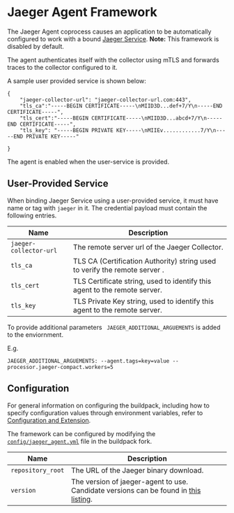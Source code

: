 # Jaeger Agent Framework
The Jaeger Agent coprocess causes an application to be automatically configured to work with a bound [Jaeger Service][].  **Note:** This framework is disabled by default.

The agent authenticates itself with the collector using mTLS and forwards traces to the collector configured to it.


A sample user provided service is shown below:

```
{
	"jaeger-collector-url": "jaeger-collector-url.com:443",
	"tls_ca":"-----BEGIN CERTIFICATE-----\nMIID3D...def+7/Y\n-----END CERTIFICATE-----",
	"tls_cert":"-----BEGIN CERTIFICATE-----\nMIID3D...abcd+7/Y\n-----END CERTIFICATE-----",
	"tls_key": "-----BEGIN PRIVATE KEY-----\nMIIEv............7/Y\n-----END PRIVATE KEY-----"

}

```
The agent is enabled when the user-service is provided.

## User-Provided Service
 When binding Jaeger Service using a user-provided service, it must have name or tag with `jaeger` in it. The credential payload must contain the following entries. 

| Name | Description
| ---- | -----------
| `jaeger-collector-url` | The remote server url of the Jaeger Collector.
| `tls_ca` | TLS CA (Certification Authority) string used to verify the remote server .
| `tls_cert` | TLS Certificate string, used to identify this agent to the remote server.
| `tls_key` | TLS Private Key string, used to identify this agent to the remote server.


To provide additional parameters ` JAEGER_ADDITIONAL_ARGUEMENTS` is added to the enviornment.

E.g. 
```
JAEGER_ADDITIONAL_ARGUEMENTS: --agent.tags=key=value --processor.jaeger-compact.workers=5
```

## Configuration
For general information on configuring the buildpack, including how to specify configuration values through environment variables, refer to [Configuration and Extension][].

The framework can be configured by modifying the [`config/jaeger_agent.yml`][] file in the buildpack fork.

| Name | Description
| ---- | -----------
| `repository_root` | The URL of the Jaeger binary download.
| `version` | The version of jaeger-agent to use. Candidate versions can be found in [this listing][].


[`config/jaeger_agent.yml`]: ../config/jaeger_agent.yml
[Jaeger Service]: https://www.jaegertracing.io
[Configuration and Extension]: ../README.md#configuration-and-extension
[this listing]: https://github.com/jaegertracing/jaeger/tags
